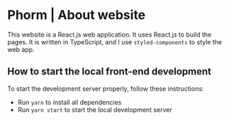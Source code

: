 # Phorm | About website

This website is a React.js web application. It uses React.js to build the pages. It is written in TypeScript, and I use `styled-components` to style the web app.

## How to start the local front-end development

To start the development server properly, follow these instructions:

-   Run `yarn` to install all dependencies
-   Run `yarn start` to start the local development server

